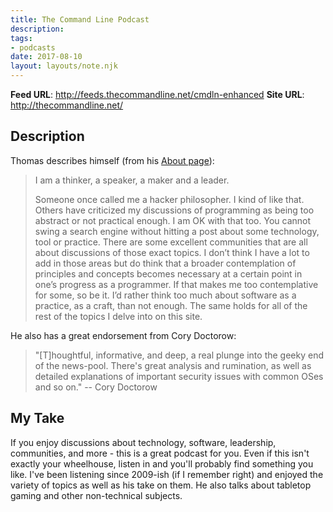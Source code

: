 ```yaml
---
title: The Command Line Podcast
description:
tags:
- podcasts
date: 2017-08-10
layout: layouts/note.njk
---
```


**Feed URL**: http://feeds.thecommandline.net/cmdln-enhanced
**Site URL**: http://thecommandline.net/

## Description

Thomas describes himself (from his [About page](https://thecommandline.net/about/)):
> I am a thinker, a speaker, a maker and a leader.
>
> Someone once called me a hacker philosopher. I kind of like that. Others have criticized my discussions of programming as being too abstract or not practical enough. I am OK with that too. You cannot swing a search engine without hitting a post about some technology, tool or practice. There are some excellent communities that are all about discussions of those exact topics. I don’t think I have a lot to add in those areas but do think that a broader contemplation of principles and concepts becomes necessary at a certain point in one’s progress as a programmer. If that makes me too contemplative for some, so be it. I’d rather think too much about software as a practice, as a craft, than not enough. The same holds for all of the rest of the topics I delve into on this site.

He also has a great endorsement from Cory Doctorow:

> "[T]houghtful, informative, and deep, a real plunge into the geeky end of the news-pool. There's great analysis and rumination, as well as detailed explanations of important security issues with common OSes and so on." -- Cory Doctorow

## My Take

If you enjoy discussions about technology, software, leadership, communities, and more - this is a great podcast for you. Even if this isn't exactly your wheelhouse, listen in and you'll probably find something you like. I've been listening since 2009-ish (if I remember right) and enjoyed the variety of topics as well as his take on them. He also talks about tabletop gaming and other non-technical subjects.
